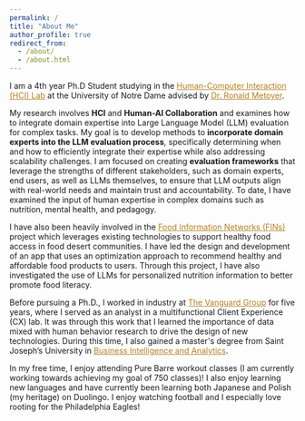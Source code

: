 ```yaml
---
permalink: /
title: "About Me"
author_profile: true
redirect_from: 
  - /about/
  - /about.html
---
```


<style>
  a {
    color: #b37f20;
  }
</style>

I am a 4th year Ph.D Student studying in the [Human-Computer Interaction (HCI) Lab](https://hci.nd.edu/) at the University of Notre Dame advised by [Dr. Ronald Metoyer](https://engineering.nd.edu/faculty/ronald-metoyer/). 

My research involves **HCI** and **Human-AI Collaboration** and examines how to integrate domain expertise into Large Language Model (LLM) evaluation for complex tasks. My goal is to develop methods to **incorporate domain experts into the LLM evaluation process**, specifically determining when and how to efficiently integrate their expertise while also addressing scalability challenges. I am focused on creating **evaluation frameworks** that leverage the strengths of different stakeholders, such as domain experts, end users, as well as LLMs themselves, to ensure that LLM outputs align with real-world needs and maintain trust and accountability. To date, I have examined the input of human expertise in complex domains such as nutrition, mental health, and pedagogy.

I have also been heavily involved in the [Food Information Networks (FINs)](https://sites.nd.edu/ronald-metoyer/food-information-networks/) project which leverages existing technologies to support healthy food access in food desert communities. I have led the design and development of an app that uses an optimization approach to recommend healthy and affordable food products to users. Through this project, I have also investigated the use of LLMs for personalized nutrition information to better promote food literacy.

Before pursuing a Ph.D., I worked in industry at [The Vanguard Group](https://investor.vanguard.com/advice?cmpgn=PIM:PS:XX:GA:20250103:GG:CROSS:LB~PIM_VN~GG_KC~BD_PR~GA_UN~GeneralInvest_MT~PMAX_AT~None_EX~None:CONV:NONE:NONE:KW:BDInvestAssetGroup&gad_source=1&gclid=CjwKCAiAtsa9BhAKEiwAUZAszaaSe67gxXz9hQ9CCGOIoa_FOjmm8SgIkPkIAZsT2MGTUEyL-m1e1RoCfeAQAvD_BwE&gclsrc=aw.ds) for five years, where I served as an analyst in a multifunctional Client Experience (CX) lab. It was through this work that I learned the importance of data mixed with human behavior research to drive the design of new technologies. During this time, I also gained a master's degree from Saint Joseph’s University in [Business Intelligence and Analytics](https://go.sju.edu/msbia-sem_lp?utm_source=google&utm_medium=cpc&utm_campaign=MSBI+Advertising&utm_content=msbia&gad_source=1&gclid=CjwKCAiAtsa9BhAKEiwAUZAszcA8RcERIATc1MnUxmT-xPWDn-zbb5xDw-ylV44t1m3tvlWWDNnOxRoCGkEQAvD_BwE).

In my free time, I enjoy attending Pure Barre workout classes (I am currently working towards achieving my goal of 750 classes)! I also enjoy learning new languages and have currently been learning both Japanese and Polish (my heritage) on Duolingo. I enjoy watching football and I especially love rooting for the Philadelphia Eagles!


<!-- This is the front page of a website that is powered by the [Academic Pages template](https://github.com/academicpages/academicpages.github.io) and hosted on GitHub pages. [GitHub pages](https://pages.github.com) is a free service in which websites are built and hosted from code and data stored in a GitHub repository, automatically updating when a new commit is made to the repository. This template was forked from the [Minimal Mistakes Jekyll Theme](https://mmistakes.github.io/minimal-mistakes/) created by Michael Rose, and then extended to support the kinds of content that academics have: publications, talks, teaching, a portfolio, blog posts, and a dynamically-generated CV. You can fork [this template](https://github.com/academicpages/academicpages.github.io) right now, modify the configuration and markdown files, add your own PDFs and other content, and have your own site for free, with no ads!

A data-driven personal website
======
Like many other Jekyll-based GitHub Pages templates, Academic Pages makes you separate the website's content from its form. The content & metadata of your website are in structured markdown files, while various other files constitute the theme, specifying how to transform that content & metadata into HTML pages. You keep these various markdown (.md), YAML (.yml), HTML, and CSS files in a public GitHub repository. Each time you commit and push an update to the repository, the [GitHub pages](https://pages.github.com/) service creates static HTML pages based on these files, which are hosted on GitHub's servers free of charge.

Many of the features of dynamic content management systems (like Wordpress) can be achieved in this fashion, using a fraction of the computational resources and with far less vulnerability to hacking and DDoSing. You can also modify the theme to your heart's content without touching the content of your site. If you get to a point where you've broken something in Jekyll/HTML/CSS beyond repair, your markdown files describing your talks, publications, etc. are safe. You can rollback the changes or even delete the repository and start over - just be sure to save the markdown files! Finally, you can also write scripts that process the structured data on the site, such as [this one](https://github.com/academicpages/academicpages.github.io/blob/master/talkmap.ipynb) that analyzes metadata in pages about talks to display [a map of every location you've given a talk](https://academicpages.github.io/talkmap.html).

Getting started
======
1. Register a GitHub account if you don't have one and confirm your e-mail (required!)
1. Fork [this template](https://github.com/academicpages/academicpages.github.io) by clicking the "Use this template" button in the top right. 
1. Go to the repository's settings (rightmost item in the tabs that start with "Code", should be below "Unwatch"). Rename the repository "[your GitHub username].github.io", which will also be your website's URL.
1. Set site-wide configuration and create content & metadata (see below -- also see [this set of diffs](http://archive.is/3TPas) showing what files were changed to set up [an example site](https://getorg-testacct.github.io) for a user with the username "getorg-testacct")
1. Upload any files (like PDFs, .zip files, etc.) to the files/ directory. They will appear at https://[your GitHub username].github.io/files/example.pdf.  
1. Check status by going to the repository settings, in the "GitHub pages" section

Site-wide configuration
------
The main configuration file for the site is in the base directory in [_config.yml](https://github.com/academicpages/academicpages.github.io/blob/master/_config.yml), which defines the content in the sidebars and other site-wide features. You will need to replace the default variables with ones about yourself and your site's github repository. The configuration file for the top menu is in [_data/navigation.yml](https://github.com/academicpages/academicpages.github.io/blob/master/_data/navigation.yml). For example, if you don't have a portfolio or blog posts, you can remove those items from that navigation.yml file to remove them from the header. 

Create content & metadata
------
For site content, there is one markdown file for each type of content, which are stored in directories like _publications, _talks, _posts, _teaching, or _pages. For example, each talk is a markdown file in the [_talks directory](https://github.com/academicpages/academicpages.github.io/tree/master/_talks). At the top of each markdown file is structured data in YAML about the talk, which the theme will parse to do lots of cool stuff. The same structured data about a talk is used to generate the list of talks on the [Talks page](https://academicpages.github.io/talks), each [individual page](https://academicpages.github.io/talks/2012-03-01-talk-1) for specific talks, the talks section for the [CV page](https://academicpages.github.io/cv), and the [map of places you've given a talk](https://academicpages.github.io/talkmap.html) (if you run this [python file](https://github.com/academicpages/academicpages.github.io/blob/master/talkmap.py) or [Jupyter notebook](https://github.com/academicpages/academicpages.github.io/blob/master/talkmap.ipynb), which creates the HTML for the map based on the contents of the _talks directory).

**Markdown generator**

The repository includes [a set of Jupyter notebooks](https://github.com/academicpages/academicpages.github.io/tree/master/markdown_generator
) that converts a CSV containing structured data about talks or presentations into individual markdown files that will be properly formatted for the Academic Pages template. The sample CSVs in that directory are the ones I used to create my own personal website at stuartgeiger.com. My usual workflow is that I keep a spreadsheet of my publications and talks, then run the code in these notebooks to generate the markdown files, then commit and push them to the GitHub repository.

How to edit your site's GitHub repository
------
Many people use a git client to create files on their local computer and then push them to GitHub's servers. If you are not familiar with git, you can directly edit these configuration and markdown files directly in the github.com interface. Navigate to a file (like [this one](https://github.com/academicpages/academicpages.github.io/blob/master/_talks/2012-03-01-talk-1.md) and click the pencil icon in the top right of the content preview (to the right of the "Raw | Blame | History" buttons). You can delete a file by clicking the trashcan icon to the right of the pencil icon. You can also create new files or upload files by navigating to a directory and clicking the "Create new file" or "Upload files" buttons. 

Example: editing a markdown file for a talk
![Editing a markdown file for a talk](/images/editing-talk.png)

For more info
------
More info about configuring Academic Pages can be found in [the guide](https://academicpages.github.io/markdown/), the [growing wiki](https://github.com/academicpages/academicpages.github.io/wiki), and you can always [ask a question on GitHub](https://github.com/academicpages/academicpages.github.io/discussions). The [guides for the Minimal Mistakes theme](https://mmistakes.github.io/minimal-mistakes/docs/configuration/) (which this theme was forked from) might also be helpful. -->
